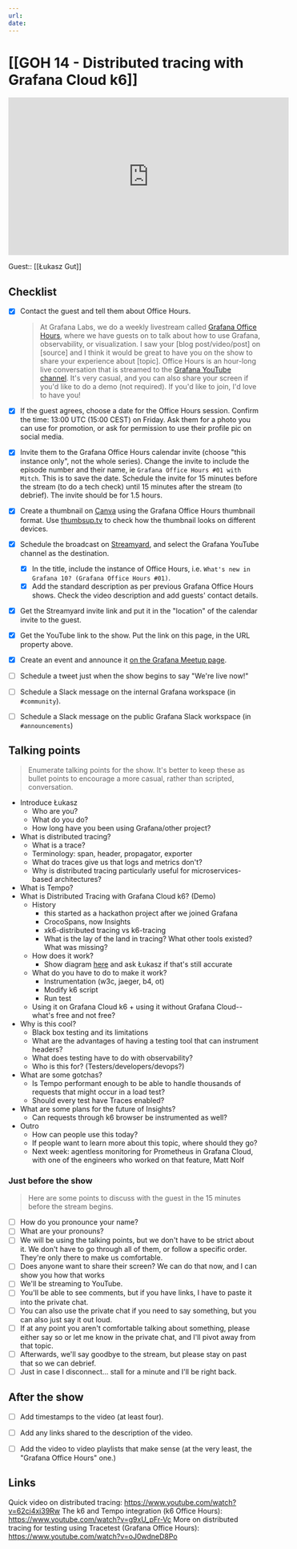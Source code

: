 ```yaml
---
url:
date: 
---
```

# [[GOH 14 - Distributed tracing with Grafana Cloud k6]]

<iframe width="560" height="315" src="https://www.youtube.com/embed/" title="YouTube video player" frameborder="0" allow="accelerometer; autoplay; clipboard-write; encrypted-media; gyroscope; picture-in-picture" allowfullscreen></iframe>

Guest:: [[Łukasz Gut]]

## Checklist

- [x] Contact the guest and tell them about Office Hours.
	> At Grafana Labs, we do a weekly livestream called [Grafana Office Hours](https://www.youtube.com/watch?v=uk7NoagbJ28&list=PLDGkOdUX1Ujrrse-cdj20RRah9hyHdxBu), where we have guests on to talk about how to use Grafana, observability, or visualization. I saw your [blog post/video/post] on [source] and I think it would be great to have you on the show to share your experience about [topic].
	Office Hours is an hour-long live conversation that is streamed to the [Grafana YouTube channel](https://youtube.com/@grafana). It's very casual, and you can also share your screen if you'd like to do a demo (not required). If you'd like to join, I'd love to have you! 
- [x] If the guest agrees, choose a date for the Office Hours session. Confirm the time: 13:00 UTC (15:00 CEST) on Friday. Ask them for a photo you can use for promotion, or ask for permission to use their profile pic on social media.
- [x] Invite them to the Grafana Office Hours calendar invite (choose "this instance only", not the whole series). Change the invite to include the episode number and their name, ie `Grafana Office Hours #01 with Mitch`. This is to save the date. Schedule the invite for 15 minutes before the stream (to do a tech check) until 15 minutes after the stream (to debrief). The invite should be for 1.5 hours.
- [x] Create a thumbnail on [Canva](https://canva.com) using the Grafana Office Hours thumbnail format. Use [thumbsup.tv](https://thumbsup.tv) to check how the thumbnail looks on different devices.
- [x] Schedule the broadcast on [Streamyard](https://streamyard.com), and select the Grafana YouTube channel as the destination.
	- [x] In the title, include the instance of Office Hours, i.e. `What's new in Grafana 10? (Grafana Office Hours #01)`.
	- [x] Add the standard description as per previous Grafana Office Hours shows. Check the video description and add guests' contact details.
- [x] Get the Streamyard invite link and put it in the "location" of the calendar invite to the guest.
- [x] Get the YouTube link to the show. Put the link on this page, in the URL property above.
- [x] Create an event and announce it [on the Grafana Meetup page](https://www.meetup.com/grafana-friends-virtual-meetup-group/).
- [ ] Schedule a tweet just when the show begins to say "We're live now!"
- [ ] Schedule a Slack message on the internal Grafana workspace (in `#community`).
- [ ] Schedule a Slack message on the public Grafana Slack workspace (in `#announcements`)


## Talking points

> Enumerate talking points for the show. It's better to keep these as bullet points to encourage a more casual, rather than scripted, conversation.

- Introduce Łukasz
	- Who are you?
	- What do you do?
	- How long have you been using Grafana/other project?
- What is distributed tracing?
	- What is a trace?
	- Terminology: span, header, propagator, exporter
	- What do traces give us that logs and metrics don't?
	- Why is distributed tracing particularly useful for microservices-based architectures?
- What is Tempo?
- What is Distributed Tracing with Grafana Cloud k6? (Demo)
	- History
		- this started as a hackathon project after we joined Grafana
		- CrocoSpans, now Insights
		- xk6-distributed tracing vs k6-tracing
		- What is the lay of the land in tracing? What other tools existed? What was missing?
	- How does it work?
		- Show diagram [here](https://docs.google.com/presentation/d/1rC8kifF6X1ZSH8jgh-yUp6NfgK_UaLiOG8TWLa5dQBQ/edit#slide=id.g21da9c1008c_0_932) and ask Łukasz if that's still accurate
	- What do you have to do to make it work?
		- Instrumentation (w3c, jaeger, b4, ot)
		- Modify k6 script
		- Run test
	- Using it on Grafana Cloud k6 + using it without Grafana Cloud-- what's free and not free?
- Why is this cool?
	- Black box testing and its limitations
	- What are the advantages of having a testing tool that can instrument headers?
	- What does testing have to do with observability?
	- Who is this for? (Testers/developers/devops?)
- What are some gotchas?
	- Is Tempo performant enough to be able to handle thousands of requests that might occur in a load test?
	- Should every test have Traces enabled?
- What are some plans for the future of Insights?
	- Can requests through k6 browser be instrumented as well?
- Outro
	- How can people use this today?
	- If people want to learn more about this topic, where should they go?
	- Next week: agentless monitoring for Prometheus in Grafana Cloud, with one of the engineers who worked on that feature, Matt Nolf

### Just before the show

> Here are some points to discuss with the guest in the 15 minutes before the stream begins.

- [ ] How do you pronounce your name?
- [ ] What are your pronouns?
- [ ] We will be using the talking points, but we don't have to be strict about it. We don't have to go through all of them, or follow a specific order. They're only there to make us comfortable.
- [ ] Does anyone want to share their screen? We can do that now, and I can show you how that works
- [ ] We'll be streaming to YouTube.
- [ ] You'll be able to see comments, but if you have links, I have to paste it into the private chat.
- [ ] You can also use the private chat if you need to say something, but you can also just say it out loud.
- [ ] If at any point you aren't comfortable talking about something, please either say so or let me know in the private chat, and I'll pivot away from that topic.
- [ ] Afterwards, we'll say goodbye to the stream, but please stay on past that so we can debrief.
- [ ] Just in case I disconnect... stall for a minute and I'll be right back.

## After the show

- [ ] Add timestamps to the video (at least four).
- [ ] Add any links shared to the description of the video.
- [ ] Add the video to video playlists that make sense (at the very least, the "Grafana Office Hours" one.)


## Links

Quick video on distributed tracing: https://www.youtube.com/watch?v=62ci4xi39Rw
The k6 and Tempo integration (k6 Office Hours): https://www.youtube.com/watch?v=g9xU_pFr-Vc
More on distributed tracing for testing using Tracetest (Grafana Office Hours): https://www.youtube.com/watch?v=oJ0wdneD8Po